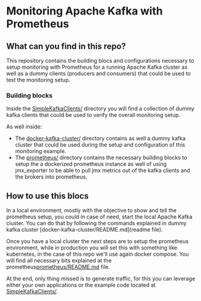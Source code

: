 # Monitoring Apache Kafka with Prometheus


## What can you find in this repo?

This repository contains the building blocs and configurations necessary to setup monitoring with Prometheus for a running Apache Kafka cluster as well as a dummy clients (producers and consumers) that could be used to test the monitoring setup.

### Building blocks

Inside the [SimpleKafkaClients/](SimpleKafkaClients/) directory you will
find a collection of dummy kafka clients that could be used to verify
the overall monitoring setup.

As well inside:

* The [docker-kafka-cluster/](docker-kafka-cluster) directory contains
  as well a dummy kafka cluster that could be used during the setup and
  configuration of this monitoring example.
* The [prometheus/](prometheus/) directory contains the necessary
  building blocks to setup the a dockerized prometheus instance as well
  of using jmx_exporter to be able to pull jmx metrics out of the
  kafka clients and the brokers into prometheus.


## How to use this blocs

In a local environment, mostly with the objective to show and tell the
prometheus setup, you could in case of need, start the local Apache Kafka cluster. You can do that by following the commands explained in dummy kafka cluster [docker-kafka-cluster/README.md](readme file).

Once you have a local cluster the next steps are to setup the prometheus
environment, while in production you will set this with something like
kubernetes, in the case of this repo we'll use again docker compose. You
will find all necessary bits explained at the prometheus[prometheus/README.md](readme) file.

At the end, only thing missed is to generate traffic, for this you can
leverage either your own applications or the example code located at [SimpleKafkaClients/](SimpleKafkaClients/).
